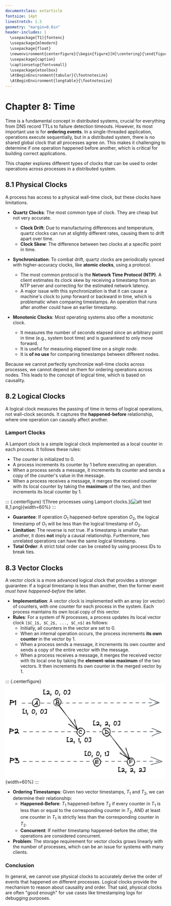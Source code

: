 ```yaml
---
documentclass: extarticle
fontsize: 14pt
linestretch: 1.5
geometry: "margin=0.8in"
header-includes: |
  \usepackage[T1]{fontenc}
  \usepackage{mlmodern}
  \usepackage{float}
  \newenvironment{centerfigure}{\begin{figure}[H]\centering}{\end{figure}}
  \usepackage{caption}
  \captionsetup{font=small}
  \usepackage{etoolbox}
  \AtBeginEnvironment{tabular}{\footnotesize}
  \AtBeginEnvironment{longtable}{\footnotesize}
---
```


# Chapter 8: Time

Time is a fundamental concept in distributed systems, crucial for everything from DNS record TTLs to failure detection timeouts. However, its most important use is for **ordering events**. In a single-threaded application, operations execute sequentially, but in a distributed system, there is no shared global clock that all processes agree on. This makes it challenging to determine if one operation happened before another, which is critical for building correct applications.

This chapter explores different types of clocks that can be used to order operations across processes in a distributed system.

## 8.1 Physical Clocks

A process has access to a physical wall-time clock, but these clocks have limitations.

- **Quartz Clocks**: The most common type of clock. They are cheap but not very accurate.

  - **Clock Drift**: Due to manufacturing differences and temperature, quartz clocks can run at slightly different rates, causing them to drift apart over time.
  - **Clock Skew**: The difference between two clocks at a specific point in time.

- **Synchronization**: To combat drift, quartz clocks are periodically synced with higher-accuracy clocks, like **atomic clocks**, using a protocol.

  - The most common protocol is the **Network Time Protocol (NTP)**. A client estimates its clock skew by receiving a timestamp from an NTP server and correcting for the estimated network latency.
  - A major issue with this synchronization is that it can cause a machine's clock to jump forward or backward in time, which is problematic when comparing timestamps. An operation that runs after another could have an earlier timestamp.

- **Monotonic Clocks**: Most operating systems also offer a monotonic clock.
  - It measures the number of seconds elapsed since an arbitrary point in time (e.g., system boot time) and is guaranteed to only move forward.
  - It is useful for measuring elapsed time on a _single node_.
  - It is **of no use** for comparing timestamps between different nodes.

Because we cannot perfectly synchronize wall-time clocks across processes, we cannot depend on them for ordering operations across nodes. This leads to the concept of logical time, which is based on causality.

## 8.2 Logical Clocks

A logical clock measures the passing of time in terms of logical operations, not wall-clock seconds. It captures the **happened-before** relationship, where one operation can causally affect another.

### Lamport Clocks

A Lamport clock is a simple logical clock implemented as a local counter in each process. It follows these rules:

- The counter is initialized to 0.
- A process increments its counter by 1 before executing an operation.
- When a process sends a message, it increments its counter and sends a copy of the counter's value in the message.
- When a process receives a message, it merges the received counter with its local counter by taking the **maximum** of the two, and then increments its local counter by 1.

::: {.centerfigure}
![Three processes using Lamport clocks.](![alt text](image.png)8_1.png){width=60%}
:::

- **Guarantee**: If operation $O_1$ happened-before operation $O_2$, the logical timestamp of $O_1$ will be less than the logical timestamp of $O_2$.
- **Limitation**: The reverse is not true. If a timestamp is smaller than another, it does **not** imply a causal relationship. Furthermore, two unrelated operations can have the same logical timestamp.
- **Total Order**: A strict total order can be created by using process IDs to break ties.

## 8.3 Vector Clocks

A vector clock is a more advanced logical clock that provides a stronger guarantee: if a logical timestamp is less than another, then the former event _must have happened-before_ the latter.

- **Implementation**: A vector clock is implemented with an array (or vector) of counters, with one counter for each process in the system. Each process maintains its own local copy of this vector.
- **Rules**: For a system of N processes, a process updates its local vector clock `[$C_1$, $C_2$, ..., $C_n$]` as follows:
  - Initially, all counters in the vector are set to 0.
  - When an internal operation occurs, the process increments **its own counter** in the vector by 1.
  - When a process sends a message, it increments its own counter and sends a copy of the entire vector with the message.
  - When a process receives a message, it merges the received vector with its local one by taking the **element-wise maximum** of the two vectors. It then increments its own counter in the merged vector by 1.

::: {.centerfigure}
![Each process has a vector clock represented by an array of three counters.](8_2.png){width=60%}
:::

- **Ordering Timestamps**: Given two vector timestamps, $T_1$ and $T_2$, we can determine their relationship:
  - **Happened-Before**: $T_1$ happened-before $T_2$ if every counter in $T_1$ is less than or equal to the corresponding counter in $T_2$, AND at least one counter in $T_1$ is strictly less than the corresponding counter in $T_2$.
  - **Concurrent**: If neither timestamp happened-before the other, the operations are considered concurrent.
- **Problem**: The storage requirement for vector clocks grows linearly with the number of processes, which can be an issue for systems with many clients.

### Conclusion

In general, we cannot use physical clocks to accurately derive the order of events that happened on different processes. Logical clocks provide the mechanism to reason about causality and order. That said, physical clocks are often "good enough" for use cases like timestamping logs for debugging purposes.
